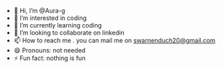 - 👋 Hi, I’m @Aura-g
- 👀 I’m interested in coding
- 🌱 I’m currently learning coding
- 💞️ I’m looking to collaborate on linkedin
- 📫 How to reach me . you can mail me on swarnenduch20@gmail.com
- 😄 Pronouns: not needed
- ⚡ Fun fact: nothing is fun

<!---
Aura-g/Aura-g is a ✨ special ✨ repository because its `README.md` (this file) appears on your GitHub profile.
You can click the Preview link to take a look at your changes.
--->
